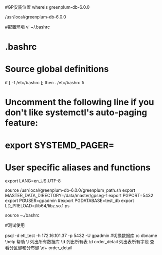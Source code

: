 #GP安装位置
whereis greenplum-db-6.0.0

/usr/local/greenplum-db-6.0.0

#配置环境
vi ~/.bashrc
# .bashrc

# Source global definitions
if [ -f /etc/bashrc ]; then
        . /etc/bashrc
fi

# Uncomment the following line if you don't like systemctl's auto-paging feature:
# export SYSTEMD_PAGER=

# User specific aliases and functions
export LANG=en_US.UTF-8


source /usr/local/greenplum-db-6.0.0/greenplum_path.sh
export MASTER_DATA_DIRECTORY=/data/master/gpseg-1
export PGPORT=5432
export PGUSER=gpadmin
#export PGDATABASE=test_db
export LD_PRELOAD=/lib64/libz.so.1 ps

source ~./bashrc

#测试使用

psql -d etl_test -h 172.16.101.37  -p 5432 -U gpadmin
#切换数据库
\c dbname 
\help  帮助
\l  列出所有数据库
\d 列出所有表
 \d order_detail  列出表所有字段
 查看分区键和分布键
  \d+ order_detail




